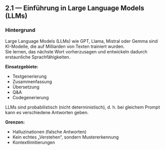 ## 2.1 — Einführung in Large Language Models (LLMs)

### Hintergrund

Large Language Models (LLMs) wie GPT, Llama, Mistral oder Gemma sind KI-Modelle, die auf Milliarden von Texten trainiert wurden.  
Sie lernen, das nächste Wort vorherzusagen und entwickeln dadurch erstaunliche Sprachfähigkeiten.

**Einsatzgebiete:**  

- Textgenerierung  
- Zusammenfassung  
- Übersetzung  
- Q&A  
- Codegenerierung

LLMs sind probabilistisch (nicht deterministisch), d. h. bei gleichem Prompt kann es verschiedene Antworten geben.

**Grenzen:**  

- Halluzinationen (falsche Antworten)  
- Kein echtes „Verstehen“, sondern Mustererkennung  
- Kontextlimitierungen
